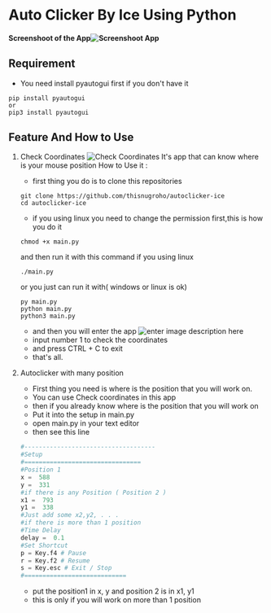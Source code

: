 # Auto Clicker By Ice Using Python 
  

#### Screenshoot of the App![Screenshoot App](http://imgur.com/ognAAYUl.png)

## Requirement
- You need install pyautogui first if you don't have it
````
pip install pyautogui
or
pip3 install pyautogui
```` 
## Feature And How to Use
1.  Check Coordinates
![Check Coordinates](http://imgur.com/0Ve8dLvl.png)
It's app that can know where is your mouse position
How to Use it :
	- first thing you do is to clone this repositories
	````
	git clone https://github.com/thisnugroho/autoclicker-ice
	cd autoclicker-ice
	````
	- if you using linux you need to change the permission first,this is how you do it
	````
	chmod +x main.py
	````
	and then run it with this command if you using linux
	````
	./main.py
	````
	or you just can run it with( windows or linux is ok)
	````
	py main.py
	python main.py
	python3 main.py
	````
	- and then you will enter the app
	![enter image description here](http://imgur.com/ognAAYUl.png)
	- input number 1 to check the coordinates
	- and press CTRL + C to exit
	- that's all.
	
2.  Autoclicker with many position
	- First thing you need is where is the position that you will work on.
	- You can use Check coordinates in this app
	- then if you already know where is the position that you will work on
	- Put it into the setup in main.py
	- open main.py in your text editor
	- then see this line
	````python
	#------------------------------------
	#Setup
	#================================
	#Position 1
	x =  588 
	y =  331
	#if there is any Position ( Position 2 )
	x1 =  793
	y1 =  338
	#Just add some x2,y2, . . .
	#if there is more than 1 position
	#Time Delay
	delay =  0.1
	#Set Shortcut
	p = Key.f4 # Pause
	r = Key.f2 # Resume
	s = Key.esc # Exit / Stop
	#============================
	````
	 - put the position1 in x, y and position 2 is in x1, y1
	 - this is only if you will work on more than 1 position